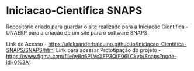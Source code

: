 # Iniciacao-Cientifica SNAPS
Repositório criado para guardar o site realizado para a Iniciação Científica - UNAERP para a criação de um site para o software SNAPS

Link de Acesso - https://aleksanderbalduino.github.io/Iniciacao-Cientifica-SNAPS/SNAPS/html
Link para acessar Prototipação do projeto - https://www.figma.com/file/w8n6PLVcXEP3QfF06LCkyb/Snaps?node-id=0%3A1
